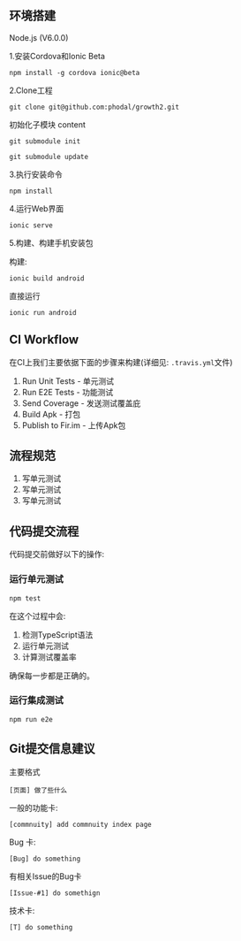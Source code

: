 环境搭建
---

Node.js (V6.0.0)

1.安装Cordova和Ionic Beta

```
npm install -g cordova ionic@beta
```

2.Clone工程

```
git clone git@github.com:phodal/growth2.git
```

初始化子模块 content

```
git submodule init
```

```
git submodule update
```


3.执行安装命令

```
npm install
```

4.运行Web界面

```
ionic serve
```

5.构建、构建手机安装包

构建:

```
ionic build android
```

直接运行

```
ionic run android
```

CI Workflow
---

在CI上我们主要依据下面的步骤来构建(详细见: ``.travis.yml``文件)

1. Run Unit Tests - 单元测试
2. Run E2E Tests - 功能测试
3. Send Coverage - 发送测试覆盖庇
4. Build Apk - 打包
5. Publish to Fir.im - 上传Apk包


流程规范
---

1. 写单元测试
2. 写单元测试
3. 写单元测试

代码提交流程
---

代码提交前做好以下的操作:

### 运行单元测试

```
npm test
```

在这个过程中会:

1. 检测TypeScript语法
2. 运行单元测试
3. 计算测试覆盖率

确保每一步都是正确的。

### 运行集成测试

```
npm run e2e
```

Git提交信息建议
---

主要格式

```
[页面] 做了些什么
```

一般的功能卡:

```
[commnuity] add commnuity index page
```


Bug 卡:

```
[Bug] do something
```

有相关Issue的Bug卡

```
[Issue-#1] do somethign
```

技术卡:

```
[T] do something
```
